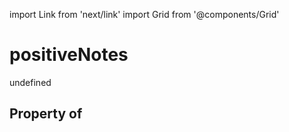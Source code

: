 import Link from 'next/link'
import Grid from '@components/Grid'

# positiveNotes

undefined

## Property of



